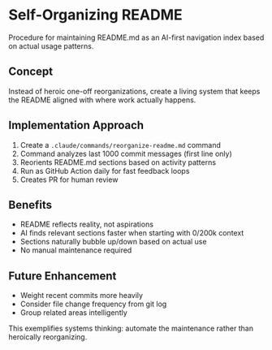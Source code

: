 # Self-Organizing README

Procedure for maintaining README.md as an AI-first navigation index based on actual usage patterns.

## Concept
Instead of heroic one-off reorganizations, create a living system that keeps the README aligned with where work actually happens.

## Implementation Approach
1. Create a `.claude/commands/reorganize-readme.md` command
2. Command analyzes last 1000 commit messages (first line only)
3. Reorients README.md sections based on activity patterns
4. Run as GitHub Action daily for fast feedback loops
5. Creates PR for human review

## Benefits
- README reflects reality, not aspirations
- AI finds relevant sections faster when starting with 0/200k context
- Sections naturally bubble up/down based on actual use
- No manual maintenance required

## Future Enhancement
- Weight recent commits more heavily
- Consider file change frequency from git log
- Group related areas intelligently

This exemplifies systems thinking: automate the maintenance rather than heroically reorganizing.